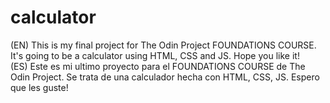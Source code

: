 # calculator
(EN) This is my final project for The Odin Project FOUNDATIONS COURSE. It's going to be a calculator using HTML, CSS and JS. Hope you like it! <br/>
(ES) Este es mi ultimo proyecto para el FOUNDATIONS COURSE de The Odin Project. Se trata de una calculador hecha con HTML, CSS, JS. Espero que les guste!